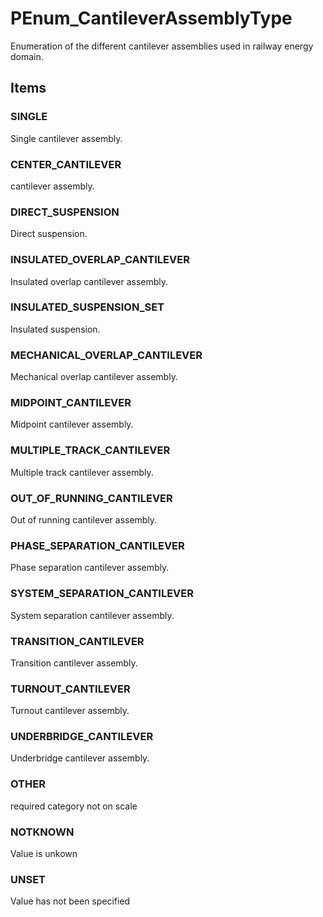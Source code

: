 # PEnum_CantileverAssemblyType

Enumeration of the different cantilever assemblies used in railway energy domain.
<!-- end of short definition -->


## Items

### SINGLE
Single cantilever assembly.

### CENTER_CANTILEVER
cantilever assembly.

### DIRECT_SUSPENSION
Direct suspension.

### INSULATED_OVERLAP_CANTILEVER
Insulated overlap cantilever assembly.

### INSULATED_SUSPENSION_SET
Insulated suspension.

### MECHANICAL_OVERLAP_CANTILEVER
Mechanical overlap cantilever assembly.

### MIDPOINT_CANTILEVER
Midpoint cantilever assembly.

### MULTIPLE_TRACK_CANTILEVER
Multiple track cantilever assembly.

### OUT_OF_RUNNING_CANTILEVER
Out of running cantilever assembly.

### PHASE_SEPARATION_CANTILEVER
Phase separation cantilever assembly.

### SYSTEM_SEPARATION_CANTILEVER
System separation cantilever assembly.

### TRANSITION_CANTILEVER
Transition cantilever assembly.

### TURNOUT_CANTILEVER
Turnout cantilever assembly.

### UNDERBRIDGE_CANTILEVER
Underbridge cantilever assembly.

### OTHER
required category not on scale

### NOTKNOWN
Value is unkown

### UNSET
Value has not been specified
